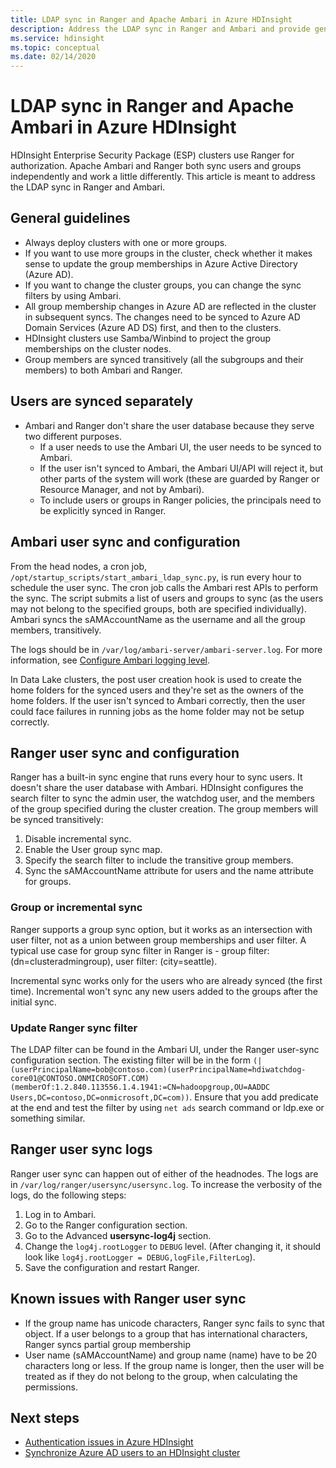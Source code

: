 ```yaml
---
title: LDAP sync in Ranger and Apache Ambari in Azure HDInsight
description: Address the LDAP sync in Ranger and Ambari and provide general guidelines.
ms.service: hdinsight
ms.topic: conceptual
ms.date: 02/14/2020
---
```


# LDAP sync in Ranger and Apache Ambari in Azure HDInsight

HDInsight Enterprise Security Package (ESP) clusters use Ranger for authorization. Apache Ambari and Ranger both sync users and groups independently and work a little differently. This article is meant to address the LDAP sync in Ranger and Ambari.

## General guidelines

* Always deploy clusters with one or more groups.
* If you want to use more groups in the cluster, check whether it makes sense to update the group memberships in Azure Active Directory (Azure AD).
* If you want to change the cluster groups, you can change the sync filters by using Ambari.
* All group membership changes in Azure AD are reflected in the cluster in subsequent syncs. The changes need to be synced to Azure AD Domain Services (Azure AD DS) first, and then to the clusters.
* HDInsight clusters use Samba/Winbind to project the group memberships on the cluster nodes.
* Group members are synced transitively (all the subgroups and their members) to both Ambari and Ranger. 

## Users are synced separately

 * Ambari and Ranger don't share the user database because they serve two different purposes. 
   * If a user needs to use the Ambari UI, the user needs to be synced to Ambari. 
   * If the user isn't synced to Ambari, the Ambari UI/API will reject it, but other parts of the system will work (these are guarded by Ranger or Resource Manager, and not by Ambari).
   * To include users or groups in Ranger policies, the principals need to be explicitly synced in Ranger.

## Ambari user sync and configuration

From the head nodes, a cron job, `/opt/startup_scripts/start_ambari_ldap_sync.py`, is run every hour to schedule the user sync. The cron job calls the Ambari rest APIs to perform the sync. The script submits a list of users and groups to sync (as the users may not belong to the specified groups, both are specified individually). Ambari syncs the sAMAccountName as the username and all the group members, transitively.

The logs should be in `/var/log/ambari-server/ambari-server.log`. For more information, see [Configure Ambari logging level](https://docs.cloudera.com/HDPDocuments/Ambari-latest/administering-ambari/content/amb_configure_ambari_logging_level.html).

In Data Lake clusters, the post user creation hook is used to create the home folders for the synced users and they're set as the owners of the home folders. If the user isn't synced to Ambari correctly, then the user could face failures in running jobs as the home folder may not be setup correctly.

## Ranger user sync and configuration

Ranger has a built-in sync engine that runs every hour to sync users. It doesn't share the user database with Ambari. HDInsight configures the search filter to sync the admin user, the watchdog user, and the members of the group specified during the cluster creation. The group members will be synced transitively:

1. Disable incremental sync.
1. Enable the User group sync map.
1. Specify the search filter to include the transitive group members.
1. Sync the sAMAccountName attribute for users and the name attribute for groups.

### Group or incremental sync

Ranger supports a group sync option, but it works as an intersection with user filter, not as a union between group memberships and user filter. A typical use case for group sync filter in Ranger is - group filter: (dn=clusteradmingroup), user filter: (city=seattle).

Incremental sync works only for the users who are already synced (the first time). Incremental won't sync any new users added to the groups after the initial sync.

### Update Ranger sync filter

The LDAP filter can be found in the Ambari UI, under the Ranger user-sync configuration section. The existing filter will be in the form `(|(userPrincipalName=bob@contoso.com)(userPrincipalName=hdiwatchdog-core01@CONTOSO.ONMICROSOFT.COM)(memberOf:1.2.840.113556.1.4.1941:=CN=hadoopgroup,OU=AADDC Users,DC=contoso,DC=onmicrosoft,DC=com))`. Ensure that you add predicate at the end and test the filter by using `net ads` search command or ldp.exe or something similar.

## Ranger user sync logs

Ranger user sync can happen out of either of the headnodes. The logs are in `/var/log/ranger/usersync/usersync.log`. To increase the verbosity of the logs, do the following steps:

1. Log in to Ambari.
1. Go to the Ranger configuration section.
1. Go to the Advanced **usersync-log4j** section.
1. Change the `log4j.rootLogger` to `DEBUG` level. (After changing it, it should look like `log4j.rootLogger = DEBUG,logFile,FilterLog`).
1. Save the configuration and restart Ranger.

## Known issues with Ranger user sync
* If the group name has unicode characters, Ranger sync fails to sync that object. If a user belongs to a group that has international characters, Ranger syncs partial group membership
* User name (sAMAccountName) and group name (name) have to be 20 characters long or less. If the group name is longer, then the user will be treated as if they do not belong to the group, when calculating the permissions.

## Next steps

* [Authentication issues in Azure HDInsight](./domain-joined-authentication-issues.md)
* [Synchronize Azure AD users to an HDInsight cluster](../hdinsight-sync-aad-users-to-cluster.md)
